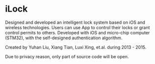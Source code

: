 # iLock
Designed and developed an intelligent lock system based on iOS and wireless technologies. Users can use App to control their locks or grant control permits to others. Developed with iOS and micro-chip computer (STM32), with the self-designed authentication algorithm.

Created by Yuhan Liu, Xiang Tian, Luxi Xing, et.al. during 2013 - 2015.

Due to privacy reason, only part of source code will be open.

